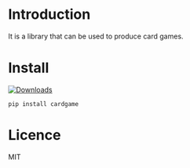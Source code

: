 # Introduction
It is a library that can be used to produce card games.

# Install

[![Downloads](https://pepy.tech/badge/cardgame)](https://pepy.tech/project/cardgame)

```
pip install cardgame
```

# Licence
MIT